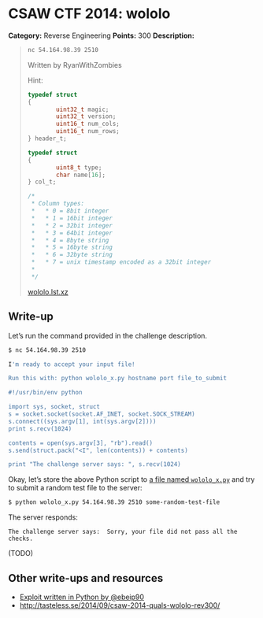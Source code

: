 # CSAW CTF 2014: wololo

**Category:** Reverse Engineering
**Points:** 300
**Description:**

> ```bash
> nc 54.164.98.39 2510
> ```
>
> Written by RyanWithZombies
>
> Hint:
>
> ```c
> typedef struct
> {
>         uint32_t magic;
>         uint32_t version;
>         uint16_t num_cols;
>         uint16_t num_rows;
> } header_t;
>
> typedef struct
> {
>         uint8_t type;
>         char name[16];
> } col_t;
>
> /*
>  * Column types:
>  *   * 0 = 8bit integer
>  *   * 1 = 16bit integer
>  *   * 2 = 32bit integer
>  *   * 3 = 64bit integer
>  *   * 4 = 8byte string
>  *   * 5 = 16byte string
>  *   * 6 = 32byte string
>  *   * 7 = unix timestamp encoded as a 32bit integer
>  *
>  */
> ```
>
> [wololo.lst.xz](wololo.lst.xz)

## Write-up

Let’s run the command provided in the challenge description.

```bash
$ nc 54.164.98.39 2510

I'm ready to accept your input file!

Run this with: python wololo_x.py hostname port file_to_submit

#!/usr/bin/env python

import sys, socket, struct
s = socket.socket(socket.AF_INET, socket.SOCK_STREAM)
s.connect((sys.argv[1], int(sys.argv[2])))
print s.recv(1024)

contents = open(sys.argv[3], "rb").read()
s.send(struct.pack("<I", len(contents)) + contents)

print "The challenge server says: ", s.recv(1024)
```

Okay, let’s store the above Python script to [a file named `wololo_x.py`](wololo_x.py) and try to submit a random test file to the server:

```bash
$ python wololo_x.py 54.164.98.39 2510 some-random-test-file
```

The server responds:

```
The challenge server says:  Sorry, your file did not pass all the checks.
```

(TODO)

## Other write-ups and resources

* [Exploit written in Python by @ebeip90](https://gist.github.com/ebeip90/d167b9a52cb55fbffeb2#file-wololo-py)
* <http://tasteless.se/2014/09/csaw-2014-quals-wololo-rev300/>
